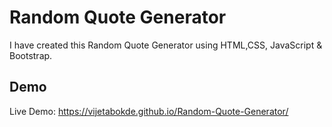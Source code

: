 
# Random Quote Generator

I have created this Random Quote Generator using HTML,CSS, JavaScript & Bootstrap.





## Demo
Live Demo: 
https://vijetabokde.github.io/Random-Quote-Generator/
